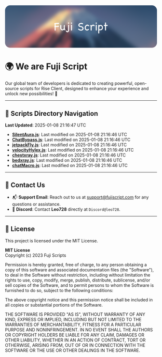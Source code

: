 ![Banner](.github/b.webp)

# 🌍 **We are Fuji Script**

Our global team of developers is dedicated to creating powerful, open-source scripts for Rise Client, designed to enhance your experience and unlock new possibilities! 🌟

---
<!-- SCRIPTS_NAVIGATION_START -->
## 📂 **Scripts Directory Navigation**

**Last Updated**: 2025-01-08 21:16:47 UTC

- **[SilentAura.js](scripts/SilentAura.js)**: Last modified on 2025-01-08 21:16:46 UTC
- **[ChatBypass.js](scripts/ChatBypass.js)**: Last modified on 2025-01-08 21:16:46 UTC
- **[jetpackFly.js](scripts/jetpackFly.js)**: Last modified on 2025-01-08 21:16:46 UTC
- **[velocityHylex.js](scripts/velocityHylex.js)**: Last modified on 2025-01-08 21:16:46 UTC
- **[chestxray.js](scripts/chestxray.js)**: Last modified on 2025-01-08 21:16:46 UTC
- **[bedxray.js](scripts/bedxray.js)**: Last modified on 2025-01-08 21:16:46 UTC
- **[chatMacro.js](scripts/chatMacro.js)**: Last modified on 2025-01-08 21:16:46 UTC

<!-- SCRIPTS_NAVIGATION_END -->

---

## 💬 **Contact Us**  
- 📬 **Support Email**: Reach out to us at [support@fujiscript.com](mailto:support@fujiscript.com) for any questions or assistance.  
- 💬 **Discord**: Contact **Leo728** directly at `Discord@leo728`.

---

## 📜 **License**

This project is licensed under the MIT License.  

**MIT License**  
Copyright (c) 2023 Fuji Scripts  

Permission is hereby granted, free of charge, to any person obtaining a copy of this software and associated documentation files (the "Software"), to deal in the Software without restriction, including without limitation the rights to use, copy, modify, merge, publish, distribute, sublicense, and/or sell copies of the Software, and to permit persons to whom the Software is furnished to do so, subject to the following conditions:  

The above copyright notice and this permission notice shall be included in all copies or substantial portions of the Software.  

THE SOFTWARE IS PROVIDED "AS IS", WITHOUT WARRANTY OF ANY KIND, EXPRESS OR IMPLIED, INCLUDING BUT NOT LIMITED TO THE WARRANTIES OF MERCHANTABILITY, FITNESS FOR A PARTICULAR PURPOSE AND NONINFRINGEMENT. IN NO EVENT SHALL THE AUTHORS OR COPYRIGHT HOLDERS BE LIABLE FOR ANY CLAIM, DAMAGES OR OTHER LIABILITY, WHETHER IN AN ACTION OF CONTRACT, TORT OR OTHERWISE, ARISING FROM, OUT OF OR IN CONNECTION WITH THE SOFTWARE OR THE USE OR OTHER DEALINGS IN THE SOFTWARE.  
